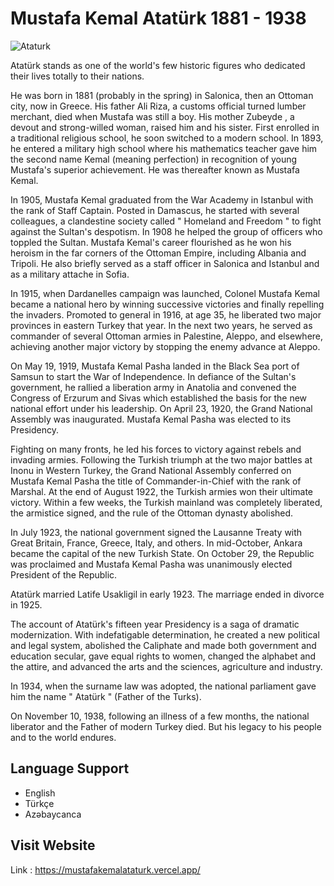 # Mustafa Kemal Atatürk 1881 - 1938
![Ataturk](https://github.com/AzarAhmadov/Ataturk/assets/82292818/f953106b-abf5-4923-997e-bd08099cdea2)

Atatürk stands as one of the world's few historic figures who dedicated their lives totally to their nations.

He was born in 1881 (probably in the spring) in Salonica, then an Ottoman city, now in Greece. His father Ali Riza, a customs official turned lumber merchant, died when Mustafa was still a boy. His mother Zubeyde , a devout and strong-willed woman, raised him and his sister. First enrolled in a traditional religious school, he soon switched to a modern school. In 1893, he entered a military high school where his mathematics teacher gave him the second name Kemal (meaning perfection) in recognition of young Mustafa's superior achievement. He was thereafter known as Mustafa Kemal.

In 1905, Mustafa Kemal graduated from the War Academy in Istanbul with the rank of Staff Captain. Posted in Damascus, he started with several colleagues, a clandestine society called " Homeland and Freedom " to fight against the Sultan's despotism. In 1908 he helped the group of officers who toppled the Sultan. Mustafa Kemal's career flourished as he won his heroism in the far corners of the Ottoman Empire, including Albania and Tripoli. He also briefly served as a staff officer in Salonica and Istanbul and as a military attache in Sofia.

In 1915, when Dardanelles campaign was launched, Colonel Mustafa Kemal became a national hero by winning successive victories and finally repelling the invaders. Promoted to general in 1916, at age 35, he liberated two major provinces in eastern Turkey that year. In the next two years, he served as commander of several Ottoman armies in Palestine, Aleppo, and elsewhere, achieving another major victory by stopping the enemy advance at Aleppo.

On May 19, 1919, Mustafa Kemal Pasha landed in the Black Sea port of Samsun to start the War of Independence. In defiance of the Sultan's government, he rallied a liberation army in Anatolia and convened the Congress of Erzurum and Sivas which established the basis for the new national effort under his leadership. On April 23, 1920, the Grand National Assembly was inaugurated. Mustafa Kemal Pasha was elected to its Presidency.

Fighting on many fronts, he led his forces to victory against rebels and invading armies. Following the Turkish triumph at the two major battles at Inonu in Western Turkey, the Grand National Assembly conferred on Mustafa Kemal Pasha the title of Commander-in-Chief with the rank of Marshal. At the end of August 1922, the Turkish armies won their ultimate victory. Within a few weeks, the Turkish mainland was completely liberated, the armistice signed, and the rule of the Ottoman dynasty abolished.

In July 1923, the national government signed the Lausanne Treaty with Great Britain, France, Greece, Italy, and others. In mid-October, Ankara became the capital of the new Turkish State. On October 29, the Republic was proclaimed and Mustafa Kemal Pasha was unanimously elected President of the Republic.

Atatürk married Latife Usakligil in early 1923. The marriage ended in divorce in 1925.

The account of Atatürk's fifteen year Presidency is a saga of dramatic modernization. With indefatigable determination, he created a new political and legal system, abolished the Caliphate and made both government and education secular, gave equal rights to women, changed the alphabet and the attire, and advanced the arts and the sciences, agriculture and industry.

In 1934, when the surname law was adopted, the national parliament gave him the name " Atatürk " (Father of the Turks).

On November 10, 1938, following an illness of a few months, the national liberator and the Father of modern Turkey died. But his legacy to his people and to the world endures.
## Language Support
- English
- Türkçe
- Azəbaycanca

## Visit Website
Link : https://mustafakemalataturk.vercel.app/
